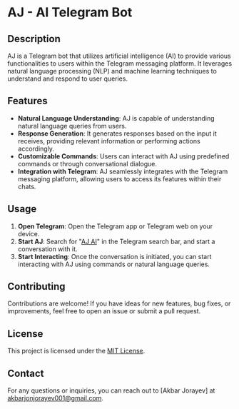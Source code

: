 # AJ - AI Telegram Bot

## Description
AJ is a Telegram bot that utilizes artificial intelligence (AI) to provide various functionalities to users within the Telegram messaging platform. It leverages natural language processing (NLP) and machine learning techniques to understand and respond to user queries.

## Features
- **Natural Language Understanding**: AJ is capable of understanding natural language queries from users.
- **Response Generation**: It generates responses based on the input it receives, providing relevant information or performing actions accordingly.
- **Customizable Commands**: Users can interact with AJ using predefined commands or through conversational dialogue.
- **Integration with Telegram**: AJ seamlessly integrates with the Telegram messaging platform, allowing users to access its features within their chats.

## Usage
1. **Open Telegram**: Open the Telegram app or Telegram web on your device.
2. **Start AJ**: Search for "[AJ AI](https://t.me/akbarjorayev_ai_bot)" in the Telegram search bar, and start a conversation with it.
3. **Start Interacting**: Once the conversation is initiated, you can start interacting with AJ using commands or natural language queries.

## Contributing
Contributions are welcome! If you have ideas for new features, bug fixes, or improvements, feel free to open an issue or submit a pull request.

## License
This project is licensed under the [MIT License](LICENSE).

## Contact
For any questions or inquiries, you can reach out to [Akbar Jorayev] at [akbarjonjorayev001@gmail.com](mailto:akbarjonjorayev001@gmail.com).
